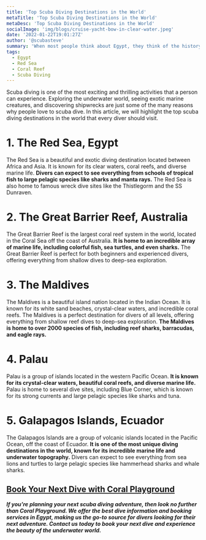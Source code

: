 ```yaml
---
title: 'Top Scuba Diving Destinations in the World'
metaTitle: 'Top Scuba Diving Destinations in the World'
metaDesc: 'Top Scuba Diving Destinations in the World'
socialImage: 'img/blogs/cruise-yacht-bow-in-clear-water.jpeg'
date: '2022-01-22T19:01:27Z'
author: '@scubasteve'
summary: 'When most people think about Egypt, they think of the history and culture, but did you know that Egypt is also a world class diving destination? If you are planning to visit Egypt, make sure to also take some time to discover one of the great wonders of the underwater world'
tags:
  - Egypt
  - Red Sea
  - Coral Reef
  - Scuba Diving
---
```


Scuba diving is one of the most exciting and thrilling activities that a person can experience. Exploring the underwater world, seeing exotic marine creatures, and discovering shipwrecks are just some of the many reasons why people love to scuba dive. In this article, we will highlight the top scuba diving destinations in the world that every diver should visit.  



# 1. The Red Sea, Egypt  


The Red Sea is a beautiful and exotic diving destination located between Africa and Asia. It is known for its clear waters, coral reefs, and diverse marine life. **Divers can expect to see everything from schools of tropical fish to large pelagic species like sharks and manta rays.** The Red Sea is also home to famous wreck dive sites like the Thistlegorm and the SS Dunraven.


# 2. The Great Barrier Reef, Australia
The Great Barrier Reef is the largest coral reef system in the world, located in the Coral Sea off the coast of Australia. **It is home to an incredible array of marine life, including colorful fish, sea turtles, and even sharks.** The Great Barrier Reef is perfect for both beginners and experienced divers, offering everything from shallow dives to deep-sea exploration.


# 3. The Maldives
The Maldives is a beautiful island nation located in the Indian Ocean. It is known for its white sand beaches, crystal-clear waters, and incredible coral reefs. The Maldives is a perfect destination for divers of all levels, offering everything from shallow reef dives to deep-sea exploration. **The Maldives is home to over 2000 species of fish, including reef sharks, barracudas, and eagle rays.**


# 4. Palau
Palau is a group of islands located in the western Pacific Ocean. **It is known for its crystal-clear waters, beautiful coral reefs, and diverse marine life.** Palau is home to several dive sites, including Blue Corner, which is known for its strong currents and large pelagic species like sharks and tuna.



# 5. Galapagos Islands, Ecuador
The Galapagos Islands are a group of volcanic islands located in the Pacific Ocean, off the coast of Ecuador. **It is one of the most unique diving destinations in the world, known for its incredible marine life and underwater topography.** Divers can expect to see everything from sea lions and turtles to large pelagic species like hammerhead sharks and whale sharks.


## [Book Your Next Dive with Coral Playground](https://www.coralplayground.com)



***If you're planning your next scuba diving adventure, then look no further than Coral Playground. We offer the best dive information and booking services in Egypt, making us the go-to source for divers looking for their next adventure. Contact us today to book your next dive and experience the beauty of the underwater world.***